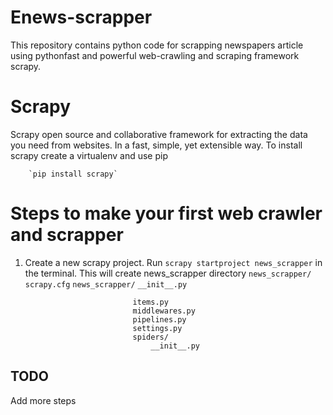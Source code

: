 # Enews-scrapper
This repository  contains python code for scrapping newspapers article using pythonfast and powerful web-crawling and scraping framework scrapy.

# Scrapy
Scrapy open source and collaborative framework for extracting the data you need from websites.
In a fast, simple, yet extensible way.
To install scrapy create a virtualenv and use pip
        
        `pip install scrapy`
        
# Steps to make your first web crawler and scrapper

 1. Create a new scrapy project. Run `scrapy startproject news_scrapper` in the terminal.
        This will create news_scrapper directory
                `news_scrapper/`
                        `scrapy.cfg`
                        `news_scrapper/`
                                `__init__.py`

                                items.py          
                                middlewares.py    
                                pipelines.py      
                                settings.py       
                                spiders/         
                                    __init__.py

## TODO
Add more steps
